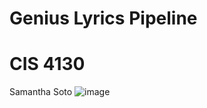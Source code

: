 # Genius Lyrics Pipeline
# CIS 4130
Samantha Soto 
![image](https://github.com/samanthasotoo/Genius-Lyrics/assets/42002045/8d494af9-9164-4a92-b30a-533578eb2d10)
